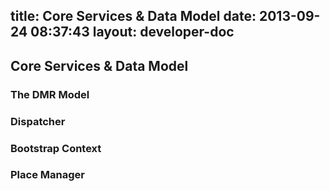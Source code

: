 title: Core Services & Data Model
date: 2013-09-24 08:37:43
layout: developer-doc
---

## Core Services & Data Model

### The DMR Model

### Dispatcher

### Bootstrap Context

### Place Manager
